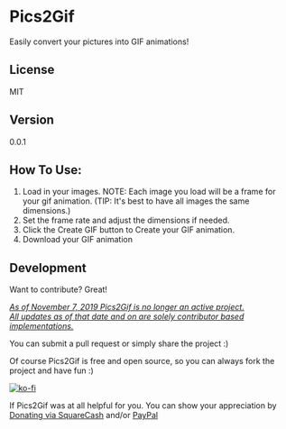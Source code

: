 Pics2Gif
===================

Easily convert your pictures into GIF animations!

License
-------------

MIT

Version
-------------

0.0.1

How To Use:
-------------

  1. Load in your images. NOTE: Each image you load will be a frame for your gif animation. (TIP: It's best to have all images the same dimensions.)
  2. Set the frame rate and adjust the dimensions if needed.
  3. Click the Create GIF button to Create your GIF animation.
  4. Download your GIF animation
  
Development
-------------

Want to contribute? Great!  

*<u>As of November 7, 2019 Pics2Gif is no longer an active project.  
All updates as of that date and on are solely contributor based implementations.</u>*

You can submit a pull request or simply share the project :)

Of course Pics2Gif is free and open source, so you can always fork the project and have fun :)

[![ko-fi](https://az743702.vo.msecnd.net/cdn/kofi2.png?v=0)](https://ko-fi.com/michaelsboost)

If Pics2Gif was at all helpful for you. You can show your appreciation by [Donating via SquareCash](https://cash.me/$michaelsboost) and/or [PayPal](https://www.paypal.me/mikethedj4)
